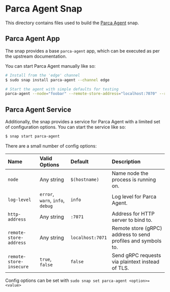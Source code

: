 # Parca Agent Snap

This directory contains files used to build the [Parca Agent](https://parca.dev) snap.

## Parca Agent App

The snap provides a base `parca-agent` app, which can be executed as per the upstream
documentation.

You can start Parca Agent manually like so:

```bash
# Install from the 'edge' channel
$ sudo snap install parca-agent --channel edge

# Start the agent with simple defaults for testing
parca-agent --node="foobar" --remote-store-address="localhost:7070" --remote-store-insecure
```

## Parca Agent Service

Additionally, the snap provides a service for Parca Agent with a limited set of configuration
options. You can start the service like so:

```bash
$ snap start parca-agent
```

There are a small number of config options:

| Name                    | Valid Options                    | Default          | Description                                                  |
|:------------------------| :------------------------------- | :--------------- |:-------------------------------------------------------------|
| `node`                  | Any string                       | `$(hostname)`    | Name node the process is running on.                         |
| `log-level`             | `error`, `warn`, `info`, `debug` | `info`           | Log level for Parca Agent.                                   |
| `http-address`          | Any string                       | `:7071`          | Address for HTTP server to bind to.                          |
| `remote-store-address`  | Any string                       | `localhost:7071` | Remote store (gRPC) address to send profiles and symbols to. |
| `remote-store-insecure` | `true`, `false`                  | `false`          | Send gRPC requests via plaintext instead of TLS.             |

Config options can be set with `sudo snap set parca-agent <option>=<value>`

